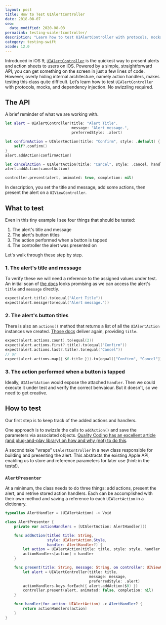 ```yaml
---
layout: post
title: How to Test UIAlertController
date: 2018-08-07
seo:
  date_modified: 2020-08-03
permalink: testing-uialertcontroller/
description: "Learn how to test UIAlertController with protocols, mocks, and dependency injection. No swizzling required."
category: testing-swift
xcode: 12.0
---
```


Introduced in iOS 9, [`UIAlertController`](https://developer.apple.com/reference/uikit/uialertcontroller) is the quickest way to present alerts and action sheets to users on iOS. Powered by a simple, straightforward API, you can get something on the screen in just a few lines of code. However, overly hiding internal architecture, namely action handlers, makes testing this class quite difficult. Let’s learn how to test `UIAlertController` with protocols, mocks, and dependency injection. No swizzling required.

## The API

A brief reminder of what we are working with.

```swift
let alert = UIAlertController(title: "Alert Title",
                              message: "Alert message.",
                              preferredStyle: .alert)

let confirmAction = UIAlertAction(title: "Confirm", style: .default) { [weak self] (_) in
    self?.confirm()
}
alert.addAction(confirmAction)

let cancelAction = UIAlertAction(title: "Cancel", style: .cancel, handler: nil)
alert.addAction(cancelAction)

controller.present(alert, animated: true, completion: nil)
```

In description, you set the title and message, add some actions, then present the alert on a `UIViewController`.

## What to test

Even in this tiny example I see four things that should be tested:

1. The alert's title and message
1. The alert's button titles
1. The action performed when a button is tapped
1. The controller the alert was presented on

Let's walk through these step by step.

### 1. The alert's title and message

To verify these we will need a reference to the assigned values under test. An initial scan of [the docs](https://developer.apple.com/reference/uikit/uialertcontroller) looks promising as we can access the alert's `title` and `message` directly.

```swift
expect(alert.title).to(equal("Alert Title"))
expect(alert.messge)to(equal("Alert message."))
```

### 2. The alert's button titles

There is also an `actions()` method that returns a list of all the `UIAlertAction` instances we created. [Those docs](https://developer.apple.com/documentation/uikit/uialertaction) deliver again, providing `title`.

```swift
expect(alert.actions.count).to(equal(2))
expect(alert.actions.first?.title).to(equal("Confirm"))
expect(alert.actions.last?.title).to(equal("Cancel"))
// or
expect(alert.actions.map({ $0.title })).to(equal(["Confirm", "Cancel"]))
```

### 3. The action performed when a button is tapped

Ideally, `UIAlertAction` would expose the attached `handler`. Then we could execute it under test and verify the correct behvaiour. But it doesn't, so we need to get creative.

## How to test

Our first step is to keep track of the added actions and handlers.

One approach is to swizzle the calls to `addAction()` and save the parameters via associated objects. [Quality Coding has an excellent article (and plug-and-play library) on how and why (not) to do this](https://qualitycoding.org/testing-uialertcontroller/).

A second take "wraps" `UIAlertController` in a new class responsible for building and presenting the alert. This abstracts the existing Apple API, enabling us to store and reference parameters for later use (hint: in the tests!).

### `AlertPresenter`

At a minimum, the class needs to do three things: add actions, present the alert, and retrive stored action handlers. Each can be accomplished with their own method and saving a reference to each `UIAlertAction` in a dictionary.

```swift
typealias AlertHandler = (UIAlertAction) -> Void

class AlertPresenter {
    private var actionHandlers = [UIAlertAction: AlertHandler]()

    func addAction(titled title: String,
                   style: UIAlertAction.Style, 
                   handler: AlertHandler?) {
        let action = UIAlertAction(title: title, style: style, handler: handler)
        actionHandlers[action] = handler
    }

    func present(title: String, message: String, on controller: UIViewController) {
        let alert = UIAlertController(title: title,
                                      message: message,
                                      preferredStyle: .alert)
        actionHandlers.keys.forEach({ alert.addAction($0) })
        controller.present(alert, animated: false, completion: nil)
    }

    func handler(for action: UIAlertAction) -> AlertHandler? {
        return actionHandlers[action]
    }
}
```
